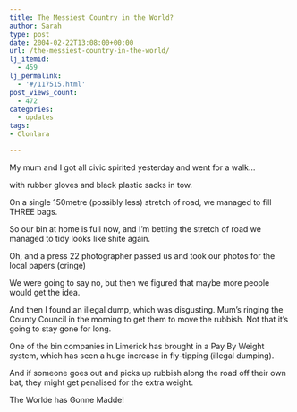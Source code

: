 ```yaml
---
title: The Messiest Country in the World?
author: Sarah
type: post
date: 2004-02-22T13:08:00+00:00
url: /the-messiest-country-in-the-world/
lj_itemid:
  - 459
lj_permalink:
  - '#/117515.html'
post_views_count:
  - 472
categories:
  - updates
tags:
- Clonlara

---
```

My mum and I got all civic spirited yesterday and went for a walk&#8230;
  
with rubber gloves and black plastic sacks in tow.
  
On a single 150metre (possibly less) stretch of road, we managed to fill THREE bags.
  
So our bin at home is full now, and I&#8217;m betting the stretch of road we managed to tidy looks like shite again.

Oh, and a press 22 photographer passed us and took our photos for the local papers (cringe)
  
We were going to say no, but then we figured that maybe more people would get the idea.

And then I found an illegal dump, which was disgusting. Mum&#8217;s ringing the County Council in the morning to get them to move the rubbish. Not that it&#8217;s going to stay gone for long.

One of the bin companies in Limerick has brought in a Pay By Weight system, which has seen a huge increase in fly-tipping (illegal dumping).

And if someone goes out and picks up rubbish along the road off their own bat, they might get penalised for the extra weight.

The Worlde has Gonne Madde!